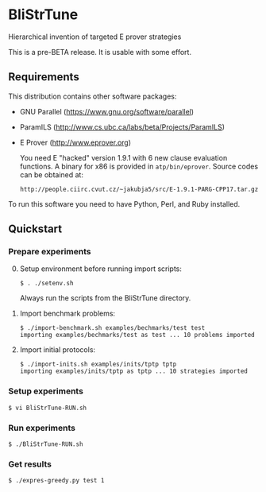 # BliStrTune
Hierarchical invention of targeted  E prover strategies

This is a pre-BETA release.  It is usable with some effort.

## Requirements

This distribution contains other software packages:

* GNU Parallel (https://www.gnu.org/software/parallel)
* ParamILS (http://www.cs.ubc.ca/labs/beta/Projects/ParamILS)
* E Prover (http://www.eprover.org) 
   
   You need E "hacked" version 1.9.1 with 6 new clause evaluation functions.
   A binary for x86 is provided in `atp/bin/eprover`.  Source codes can be
   obtained at:
   
      http://people.ciirc.cvut.cz/~jakubja5/src/E-1.9.1-PARG-CPP17.tar.gz

To run this software you need to have Python, Perl, and Ruby installed.

## Quickstart

### Prepare experiments

0. Setup environment before running import scripts:
   
   ```
   $ . ./setenv.sh
   ```
   Always run the scripts from the BliStrTune directory.

1. Import benchmark problems:

   ```
   $ ./import-benchmark.sh examples/bechmarks/test test  
   importing examples/bechmarks/test as test ... 10 problems imported
   ```

2. Import initial protocols:

   ```
   $ ./import-inits.sh examples/inits/tptp tptp
   importing examples/inits/tptp as tptp ... 10 strategies imported
   ```

### Setup experiments

   ```
   $ vi BliStrTune-RUN.sh
   ```

### Run experiments

   ```
   $ ./BliStrTune-RUN.sh
   ```

### Get results 

   ```
   $ ./expres-greedy.py test 1
   ```
